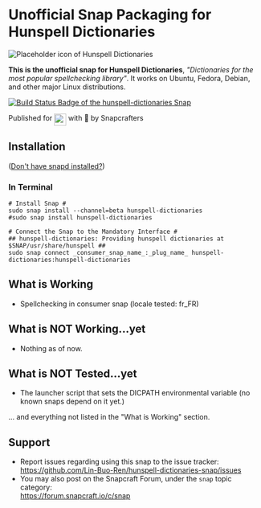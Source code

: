 # Unofficial Snap Packaging for Hunspell Dictionaries
<!--
	Use the RawGit service for easy access to in-repo pictures:
	https://rawgit.com
-->
![Placeholder icon of Hunspell Dictionaries](https://cdn.rawgit.com/Lin-Buo-Ren/snapcrafters-template-plus/bea3bc56/snap/gui/my-awesome-app.png "Placeholder icon of Hunspell Dictionaries")

**This is the unofficial snap for Hunspell Dictionaries**, *"Dictionaries for the most popular spellchecking library"*. It works on Ubuntu, Fedora, Debian, and other major Linux distributions.

[![Build Status Badge of the `hunspell-dictionaries` Snap](https://build.snapcraft.io/badge/Lin-Buo-Ren/hunspell-dictionaries-snap.svg "Build Status of the `hunspell-dictionaries` snap")](https://build.snapcraft.io/user/Lin-Buo-Ren/hunspell-dictionaries-snap)

<!-- Uncomment and modify this when you have a screenshot
![Screenshot of the Snapped Application](screenshots/screenshot.png "Screenshot of the Snapped Application")
-->

Published for <img src="http://anything.codes/slack-emoji-for-techies/emoji/tux.png" align="top" width="24" /> with 💝 by Snapcrafters

## Installation
([Don't have snapd installed?](https://snapcraft.io/docs/core/install))

### In Terminal
    # Install Snap #
    sudo snap install --channel=beta hunspell-dictionaries
    #sudo snap install hunspell-dictionaries
    
    # Connect the Snap to the Mandatory Interface #
    ## hunspell-dictionaries: Providing hunspell dictionaries at $SNAP/usr/share/hunspell ##
    sudo snap connect _consumer_snap_name_:_plug_name_ hunspell-dictionaries:hunspell-dictionaries

## What is Working
* Spellchecking in consumer snap (locale tested: fr_FR)

## What is NOT Working...yet 
* Nothing as of now.

## What is NOT Tested...yet
* The launcher script that sets the DICPATH environmental variable (no known snaps depend on it yet.)

... and everything not listed in the "What is Working" section.

## Support
* Report issues regarding using this snap to the issue tracker:  
  <https://github.com/Lin-Buo-Ren/hunspell-dictionaries-snap/issues>
* You may also post on the Snapcraft Forum, under the `snap` topic category:  
  <https://forum.snapcraft.io/c/snap>

